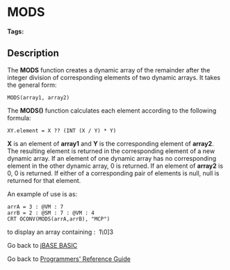 # MODS

<PageHeader />  

**Tags:**
<badge text='mathematical operations' vertical='middle' />
<badge text='dynamic arays' vertical='middle' />

## Description

The **MODS** function creates a dynamic array of the remainder after the integer division of corresponding elements of two dynamic arrays. It takes the general form:

```
MODS(array1, array2)
```

The **MODS()** function calculates each element according to the following formula:

```
XY.element = X ?? (INT (X / Y) * Y)
```

**X** is an element of **array1** and **Y** is the corresponding element of **array2**. The resulting element is returned in the corresponding element of a new dynamic array. If an element of one dynamic array has no corresponding element in the other dynamic array, 0 is returned. If an element of **array2** is 0, 0 is returned. If either of a corresponding pair of elements is null, null is returned for that element.

An example of use is as:

```
arrA = 3 : @VM : 7
arrB = 2 : @SM : 7 : @VM : 4
CRT OCONV(MODS(arrA,arrB), "MCP")
```

to display an array containing :  1\0]3

Go back to [jBASE BASIC](./../README.md)

Go back to [Programmers' Reference Guide](./../../reference-guides/jbc/README.md)

<PageFooter />
